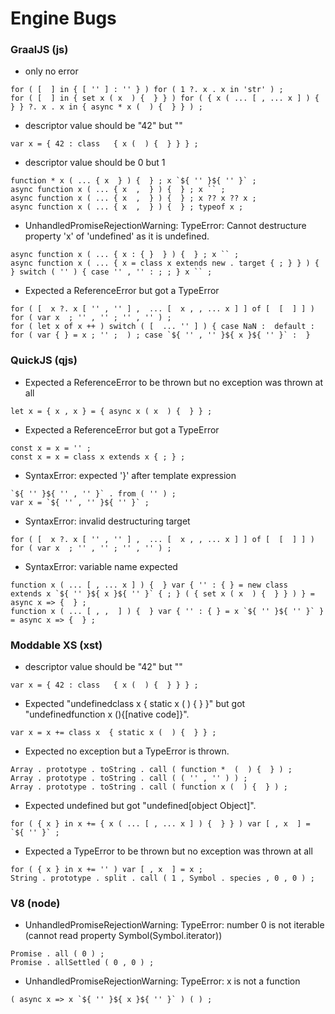 # Engine Bugs

### GraalJS (js)

- only no error
```
for ( [  ] in { [ '' ] : '' } ) for ( 1 ?. x . x in 'str' ) ;
for ( [  ] in { set x ( x  ) {  } } ) for ( { x ( ... [ , ... x ] ) {  } } ?. x . x in { async * x (  ) {  } } ) ;
```

- descriptor value should be "42" but ""
```
var x = { 42 : class   { x (  ) {  } } } ;
```

- descriptor value should be 0 but 1
```
function * x ( ... { x  } ) {  } ; x `${ '' }${ '' }` ;
async function x ( ... { x  ,  } ) {  } ; x `` ;
async function x ( ... { x  ,  } ) {  } ; x ?? x ?? x ;
async function x ( ... { x  ,  } ) {  } ; typeof x ;
```

- UnhandledPromiseRejectionWarning: TypeError: Cannot destructure property 'x' of 'undefined' as it is undefined.
```
async function x ( ... { x : { }  } ) {  } ; x `` ;
async function x ( ... { x = class x extends new . target { ; } } ) {  } switch ( '' ) { case '' , '' : ; ; } x `` ;
```

- Expected a ReferenceError but got a TypeError
```
for ( [  x ?. x [ '' , '' ] ,  ... [  x , , ... x ] ] of [  [  ] ] ) for ( var x  ; '' , '' ; '' , '' ) ;
for ( let x of x ++ ) switch ( [  ... '' ] ) { case NaN :  default : for ( var { } = x ; '' ;  ) ; case `${ '' , '' }${ x }${ '' }` :  }
```

### QuickJS (qjs)

- Expected a ReferenceError to be thrown but no exception was thrown at all
```
let x = { x , x } = { async x ( x  ) {  } } ;
```

- Expected a ReferenceError but got a TypeError
```
const x = x = '' ;
const x = x = class x extends x { ; } ;
```

- SyntaxError: expected '}' after template expression
```
`${ '' }${ '' , '' }` . from ( '' ) ;
var x = `${ '' , '' }${ '' }` ;
```

- SyntaxError: invalid destructuring target
```
for ( [  x ?. x [ '' , '' ] ,  ... [  x , , ... x ] ] of [  [  ] ] ) for ( var x  ; '' , '' ; '' , '' ) ;
```

- SyntaxError: variable name expected
```
function x ( ... [ , ... x ] ) {  } var { '' : { } = new class  extends x `${ '' }${ x }${ '' }` { ; } ( { set x ( x  ) {  } } ) } = async x => {  } ;
function x ( ... [ , ,  ] ) {  } var { '' : { } = x `${ '' }${ '' }` } = async x => {  } ;
```

### Moddable XS (xst)

- descriptor value should be "42" but ""
```
var x = { 42 : class   { x (  ) {  } } } ;
```

- Expected "undefinedclass x  { static x (  ) {  } }" but got "undefinedfunction x (){[native code]}".
```
var x = x += class x  { static x (  ) {  } } ;
```

- Expected no exception but a TypeError is thrown.
```
Array . prototype . toString . call ( function *  (  ) {  } ) ;
Array . prototype . toString . call ( ( '' , '' ) ) ;
Array . prototype . toString . call ( function x (  ) {  } ) ;
```

- Expected undefined but got "undefined[object Object]".
```
for ( { x } in x += { x ( ... [ , ... x ] ) {  } } ) var [ , x  ] = `${ '' }` ;
```

- Expected a TypeError to be thrown but no exception was thrown at all
```
for ( { x } in x += '' ) var [ , x  ] = x ;
String . prototype . split . call ( 1 , Symbol . species , 0 , 0 ) ;
```


### V8 (node)

- UnhandledPromiseRejectionWarning: TypeError: number 0 is not iterable (cannot read property Symbol(Symbol.iterator))
```
Promise . all ( 0 ) ;
Promise . allSettled ( 0 , 0 ) ;
```

- UnhandledPromiseRejectionWarning: TypeError: x is not a function
```
( async x => x `${ '' }${ x }${ '' }` ) ( ) ;
```
